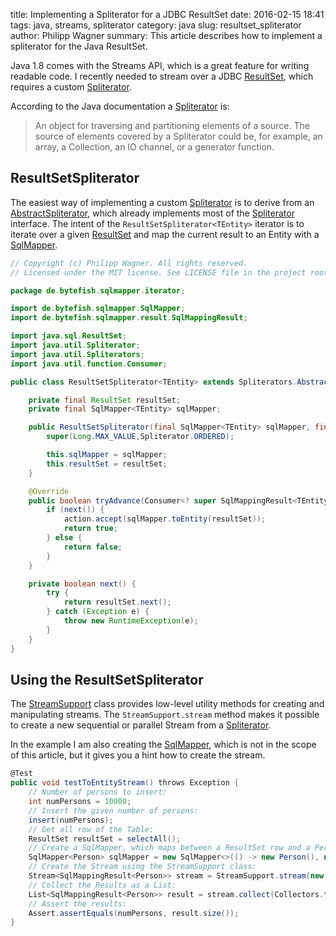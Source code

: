 ﻿title: Implementing a Spliterator for a JDBC ResultSet
date: 2016-02-15 18:41
tags: java, streams, spliterator
category: java
slug: resultset_spliterator
author: Philipp Wagner
summary: This article describes how to implement a spliterator for the Java ResultSet.

[MIT License]: https://opensource.org/licenses/MIT
[SqlMapper]: https://codeberg.org/bytefish/SqlMapper
[Spliterator]: https://docs.oracle.com/javase/8/docs/api/java/util/Spliterator.html
[ResultSet]: https://docs.oracle.com/javase/8/docs/api/java/sql/ResultSet.html

Java 1.8 comes with the Streams API, which is a great feature for writing readable code. I recently needed to 
stream over a JDBC [ResultSet], which requires a custom [Spliterator].

According to the Java documentation a [Spliterator] is:

> An object for traversing and partitioning elements of a source. The source of elements covered by a Spliterator could be, 
> for example, an array, a Collection, an IO channel, or a generator function.

## ResultSetSpliterator ##

[AbstractSpliterator]: https://docs.oracle.com/javase/8/docs/api/java/util/Spliterators.AbstractSpliterator.html

The easiest way of implementing a custom [Spliterator] is to derive from an [AbstractSpliterator], which already implements 
most of the [Spliterator] interface. The intent of the ``ResultSetSpliterator<TEntity>`` iterator is to iterate over a given 
[ResultSet] and map the current result to an Entity with a [SqlMapper].

```java
// Copyright (c) Philipp Wagner. All rights reserved.
// Licensed under the MIT license. See LICENSE file in the project root for full license information.

package de.bytefish.sqlmapper.iterator;

import de.bytefish.sqlmapper.SqlMapper;
import de.bytefish.sqlmapper.result.SqlMappingResult;

import java.sql.ResultSet;
import java.util.Spliterator;
import java.util.Spliterators;
import java.util.function.Consumer;

public class ResultSetSpliterator<TEntity> extends Spliterators.AbstractSpliterator<SqlMappingResult<TEntity>> {

    private final ResultSet resultSet;
    private final SqlMapper<TEntity> sqlMapper;

    public ResultSetSpliterator(final SqlMapper<TEntity> sqlMapper, final ResultSet resultSet) {
        super(Long.MAX_VALUE,Spliterator.ORDERED);

        this.sqlMapper = sqlMapper;
        this.resultSet = resultSet;
    }

    @Override
    public boolean tryAdvance(Consumer<? super SqlMappingResult<TEntity>> action) {
        if (next()) {
            action.accept(sqlMapper.toEntity(resultSet));
            return true;
        } else {
            return false;
        }
    }

    private boolean next() {
        try {
            return resultSet.next();
        } catch (Exception e) {
            throw new RuntimeException(e);
        }
    }
}
```

## Using the ResultSetSpliterator ##

[StreamSupport]: https://docs.oracle.com/javase/8/docs/api/java/util/stream/StreamSupport.html

The [StreamSupport] class provides low-level utility methods for creating and manipulating streams. The ``StreamSupport.stream`` method makes it possible to create a new sequential or parallel Stream from a [Spliterator].

In the example I am also creating the [SqlMapper], which is not in the scope of this article, but it gives you a hint how to create the stream.

```csharp
@Test
public void testToEntityStream() throws Exception {
    // Number of persons to insert:
    int numPersons = 10000;
    // Insert the given number of persons:
    insert(numPersons);
    // Get all row of the Table:
    ResultSet resultSet = selectAll();
    // Create a SqlMapper, which maps between a ResultSet row and a Person entity:
    SqlMapper<Person> sqlMapper = new SqlMapper<>(() -> new Person(), new PersonMap());
    // Create the Stream using the StreamSupport class:
    Stream<SqlMappingResult<Person>> stream = StreamSupport.stream(new ResultSetSpliterator<>(sqlMapper, resultSet), false);
    // Collect the Results as a List:
    List<SqlMappingResult<Person>> result = stream.collect(Collectors.toList());
    // Assert the results:
    Assert.assertEquals(numPersons, result.size());
}
```